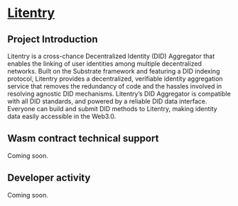 # [Litentry](https://www.litentry.com/)

## Project Introduction

Litentry is a cross-chance Decentralized Identity (DID) Aggregator that enables the linking of user identities among multiple decentralized networks. Built on the Substrate framework and featuring a DID indexing protocol, Litentry provides a decentralized, verifiable identity aggregation service that removes the redundancy of code and the hassles involved in resolving agnostic DID mechanisms. Litentry’s DID Aggregator is compatible with all DID standards, and powered by a reliable DID data interface. Everyone can build and submit DID methods to Litentry, making identity data easily accessible in the Web3.0.

## Wasm contract technical support

Coming soon.

## Developer activity

Coming soon.
